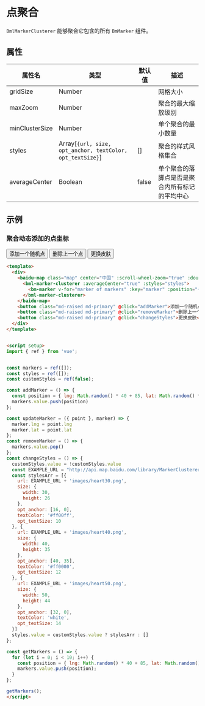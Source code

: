 # 点聚合

`BmlMarkerClusterer` 能够聚合它包含的所有 `BmMarker` 组件。

## 属性

|属性名|类型 |默认值|描述|
|------|-----|------|----|
|gridSize|Number||网格大小|
|maxZoom|Number||聚合的最大缩放级别|
|minClusterSize|Number||单个聚合的最小数量|
|styles|Array[`{url, size, opt_anchor, textColor, opt_textSize}`]|[]|聚合的样式风格集合|
|averageCenter|Boolean|false|单个聚合的落脚点是否是聚合内所有标记的平均中心|

## 示例

### 聚合动态添加的点坐标

<div>
  <baidu-map class="map" center="中国" :scroll-wheel-zoom="true" :double-click-zoom="true">
    <component v-if="bmlMarker" :is="bmlMarker" :averageCenter="true" :styles="styles">
      <bm-marker v-for="marker of markers" :key="marker" :position="{lng: marker.lng, lat: marker.lat}" @dragend="updateMarker($event, marker)" :dragging="true"></bm-marker>
    </component>
  </baidu-map>
  <button class="md-raised md-primary" @click="addMarker">添加一个随机点</button>
  <button class="md-raised md-primary" @click="removeMarker">删除上一个点</button>
  <button class="md-raised md-primary" @click="changeStyles">更换皮肤</button>
</div>

<script setup>
import { ref, onMounted } from 'vue';

const markers = ref([]);
const styles = ref([]);
const customStyles = ref(false);
const bmlMarker = ref(null);

onMounted(()=>{
  import('m-baidu-map/extra/MarkerClusterer.vue').then(module=>{
    bmlMarker.value = module.default;
  });
});

const addMarker = () => {
  const position = { lng: Math.random() * 40 + 85, lat: Math.random() * 30 + 21 }
  markers.value.push(position)
};

const updateMarker = ({ point }, marker) => {
  marker.lng = point.lng
  marker.lat = point.lat
};
const removeMarker = () => {
  markers.value.pop()
};
const changeStyles = () => {
  customStyles.value = !customStyles.value
  const EXAMPLE_URL = "http://api.map.baidu.com/library/MarkerClusterer/1.2/examples/"
  const stylesArr = [{
    url: EXAMPLE_URL + 'images/heart30.png',
    size: {
      width: 30,
      height: 26
    },
    opt_anchor: [16, 0],
    textColor: '#ff00ff',
    opt_textSize: 10
  }, {
    url: EXAMPLE_URL + 'images/heart40.png',
    size: {
      width: 40,
      height: 35
    },
    opt_anchor: [40, 35],
    textColor: '#ff0000',
    opt_textSize: 12
  }, {
    url: EXAMPLE_URL + 'images/heart50.png',
    size: {
      width: 50,
      height: 44
    },
    opt_anchor: [32, 0],
    textColor: 'white',
    opt_textSize: 14
  }]
  styles.value = customStyles.value ? stylesArr : []
};

const getMarkers = () => {
  for (let i = 0; i < 10; i++) {
    const position = { lng: Math.random() * 40 + 85, lat: Math.random() * 30 + 21 }
    markers.value.push(position);
  }
};

getMarkers();
</script>

```html
<template>
  <div>
    <baidu-map class="map" center="中国" :scroll-wheel-zoom="true" :double-click-zoom="true">
      <bml-marker-clusterer :averageCenter="true" :styles="styles">
        <bm-marker v-for="marker of markers" :key="marker" :position="{lng: marker.lng, lat: marker.lat}" @dragend="updateMarker($event, marker)" :dragging="true"></bm-marker>
      </bml-marker-clusterer>
    </baidu-map>
    <button class="md-raised md-primary" @click="addMarker">添加一个随机点</button>
    <button class="md-raised md-primary" @click="removeMarker">删除上一个点</button>
    <button class="md-raised md-primary" @click="changeStyles">更换皮肤</button>
  </div>
</template>


<script setup>
import { ref } from 'vue';


const markers = ref([]);
const styles = ref([]);
const customStyles = ref(false);

const addMarker = () => {
  const position = { lng: Math.random() * 40 + 85, lat: Math.random() * 30 + 21 }
  markers.value.push(position)
};

const updateMarker = ({ point }, marker) => {
  marker.lng = point.lng
  marker.lat = point.lat
};
const removeMarker = () => {
  markers.value.pop()
};
const changeStyles = () => {
  customStyles.value = !customStyles.value
  const EXAMPLE_URL = "http://api.map.baidu.com/library/MarkerClusterer/1.2/examples/"
  const stylesArr = [{
    url: EXAMPLE_URL + 'images/heart30.png',
    size: {
      width: 30,
      height: 26
    },
    opt_anchor: [16, 0],
    textColor: '#ff00ff',
    opt_textSize: 10
  }, {
    url: EXAMPLE_URL + 'images/heart40.png',
    size: {
      width: 40,
      height: 35
    },
    opt_anchor: [40, 35],
    textColor: '#ff0000',
    opt_textSize: 12
  }, {
    url: EXAMPLE_URL + 'images/heart50.png',
    size: {
      width: 50,
      height: 44
    },
    opt_anchor: [32, 0],
    textColor: 'white',
    opt_textSize: 14
  }]
  styles.value = customStyles.value ? stylesArr : []
};

const getMarkers = () => {
  for (let i = 0; i < 10; i++) {
    const position = { lng: Math.random() * 40 + 85, lat: Math.random() * 30 + 21 }
    markers.value.push(position);
  }
};

getMarkers();
</script>
```